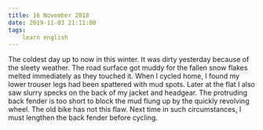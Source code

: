 ```yaml
---
title: 16 November 2018
date: 2019-11-03 21:11:00
tags:
    learn english
---
```


The coldest day up to now in this winter. It was dirty yesterday because of the sleety weather. The road surface got muddy for the fallen snow flakes melted immediately as they touched it. When I cycled home, I found my lower trouser legs had been spattered with mud spots. Later at the flat I also saw slurry specks on the back of my jacket and headgear. The protruding back fender is too short to block the mud flung up by the quickly revolving wheel. The old bike has not this flaw. Next time in such circumstances, I must lengthen the back fender before cycling. 